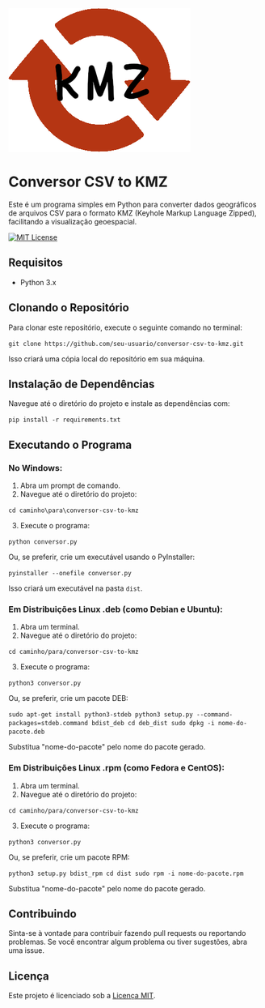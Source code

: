 ![Logo](https://raw.githubusercontent.com/luan-vilela/ConversorCSVtoKMZ/main/logo.png)

# Conversor CSV to KMZ

Este é um programa simples em Python para converter dados geográficos de arquivos CSV para o formato KMZ (Keyhole Markup Language Zipped), facilitando a visualização geoespacial.

[![MIT License](https://img.shields.io/badge/License-MIT-green.svg)](https://raw.githubusercontent.com/luan-vilela/ConversorCSVtoKMZ/main/LICENSE)

## Requisitos

- Python 3.x

## Clonando o Repositório

Para clonar este repositório, execute o seguinte comando no terminal:

`git clone https://github.com/seu-usuario/conversor-csv-to-kmz.git`

Isso criará uma cópia local do repositório em sua máquina.

## Instalação de Dependências

Navegue até o diretório do projeto e instale as dependências com:

`pip install -r requirements.txt`

## Executando o Programa

### No Windows:

1.  Abra um prompt de comando.
2.  Navegue até o diretório do projeto:

`cd caminho\para\conversor-csv-to-kmz`

3.  Execute o programa:

`python conversor.py`

Ou, se preferir, crie um executável usando o PyInstaller:

`pyinstaller --onefile conversor.py`

Isso criará um executável na pasta `dist`.

### Em Distribuições Linux .deb (como Debian e Ubuntu):

1.  Abra um terminal.
2.  Navegue até o diretório do projeto:

`cd caminho/para/conversor-csv-to-kmz`

3.  Execute o programa:

`python3 conversor.py`

Ou, se preferir, crie um pacote DEB:

`sudo apt-get install python3-stdeb
python3 setup.py --command-packages=stdeb.command bdist_deb
cd deb_dist
sudo dpkg -i nome-do-pacote.deb`

Substitua "nome-do-pacote" pelo nome do pacote gerado.

### Em Distribuições Linux .rpm (como Fedora e CentOS):

1.  Abra um terminal.
2.  Navegue até o diretório do projeto:

`cd caminho/para/conversor-csv-to-kmz`

3.  Execute o programa:

`python3 conversor.py`

Ou, se preferir, crie um pacote RPM:

`python3 setup.py bdist_rpm
cd dist
sudo rpm -i nome-do-pacote.rpm`

Substitua "nome-do-pacote" pelo nome do pacote gerado.

## Contribuindo

Sinta-se à vontade para contribuir fazendo pull requests ou reportando problemas. Se você encontrar algum problema ou tiver sugestões, abra uma issue.

## Licença

Este projeto é licenciado sob a [Licença MIT](https://raw.githubusercontent.com/luan-vilela/ConversorCSVtoKMZ/main/LICENSE).
